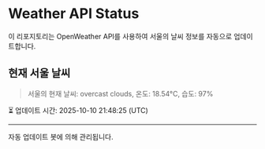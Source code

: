 
# Weather API Status

이 리포지토리는 OpenWeather API를 사용하여 서울의 날씨 정보를 자동으로 업데이트합니다.

## 현재 서울 날씨
> 서울의 현재 날씨: overcast clouds, 온도: 18.54°C, 습도: 97%

⏳ 업데이트 시간: 2025-10-10 21:48:25 (UTC)

---
자동 업데이트 봇에 의해 관리됩니다.
